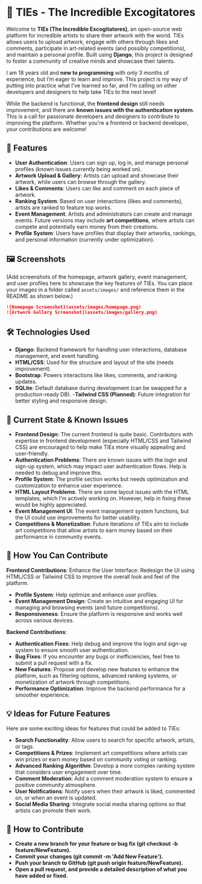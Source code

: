# 🎨 TIEs - The Incredible Excogitatores

Welcome to **TIEs (The Incredible Excogitatores)**, an open-source web platform for incredible artists to share their artwork with the world. TIEs allows users to upload artwork, engage with others through likes and comments, participate in art-related events (and possibly competitions), and maintain a personal profile. Built using **Django**, this project is designed to foster a community of creative minds and showcase their talents.

I am 18 years old and **new to programming** with only 3 months of experience, but I’m eager to learn and improve. This project is my way of putting into practice what I’ve learned so far, and I’m calling on other developers and designers to help take TIEs to the next level! 

While the backend is functional, the **frontend design** still needs improvement, and there are **known issues with the authentication system**. This is a call for passionate developers and designers to contribute to improving the platform. Whether you're a frontend or backend developer, your contributions are welcome!

## 🚀 Features

- **User Authentication**: Users can sign up, log in, and manage personal profiles (known issues currently being worked on).
- **Artwork Upload & Gallery**: Artists can upload and showcase their artwork, while users can browse through the gallery.
- **Likes & Comments**: Users can like and comment on each piece of artwork.
- **Ranking System**: Based on user interactions (likes and comments), artists are ranked to feature top works.
- **Event Management**: Artists and administrators can create and manage events. Future versions may include **art competitions**, where artists can compete and potentially earn money from their creations.
- **Profile System**: Users have profiles that display their artworks, rankings, and personal information (currently under optimization).

## 🖼️ Screenshots

(Add screenshots of the homepage, artwork gallery, event management, and user profiles here to showcase the key features of TIEs. You can place your images in a folder called `assets/images/` and reference them in the README as shown below.)

```markdown
![Homepage Screenshot](assets/images/homepage.png)
![Artwork Gallery Screenshot](assets/images/gallery.png)
```
## 🛠️ Technologies Used
- **Django**: Backend framework for handling user interactions, database management, and event handling.
- **HTML/CSS**: Used for the structure and layout of the site (needs improvement).
- **Bootstrap**: Powers interactions like likes, comments, and ranking updates.
- **SQLite**: Default database during development (can be swapped for a production-ready DB).
-**Tailwind CSS (Planned)**: Future integration for better styling and responsive design.

## 📝 Current State & Known Issues
- **Frontend Design**: The current frontend is quite basic. Contributors with expertise in frontend development (especially HTML/CSS and Tailwind CSS) are encouraged to help make TIEs more visually appealing and user-friendly.
- **Authentication Problems**: There are known issues with the login and sign-up system, which may impact user authentication flows. Help is needed to debug and improve this.
- **Profile System**: The profile section works but needs optimization and customization to enhance user experience.
- **HTML Layout Problems**: There are some layout issues with the HTML templates, which I’m actively working on. However, help in fixing these would be highly appreciated.
- **Event Management UI**: The event management system functions, but the UI could use improvements for better usability.
- **Competitions & Monetization**: Future iterations of TIEs aim to include art competitions that allow artists to earn money based on their performance in community events.

## 🌟 How You Can Contribute
 **Frontend Contributions**:
Enhance the User Interface: Redesign the UI using HTML/CSS or Tailwind CSS to improve the overall look and feel of the platform.
- **Profile System**: Help optimize and enhance user profiles.
- **Event Management Design**: Create an intuitive and engaging UI for managing and browsing events (and future competitions).
- **Responsiveness**: Ensure the platform is responsive and works well across various devices.

 **Backend Contributions**:
- **Authentication Fixes**: Help debug and improve the login and sign-up system to ensure smooth user authentication.
- **Bug Fixes**: If you encounter any bugs or inefficiencies, feel free to submit a pull request with a fix.
- **New Features**: Propose and develop new features to enhance the platform, such as filtering options, advanced ranking systems, or monetization of artwork through competitions.
- **Performance Optimization**: Improve the backend performance for a smoother experience.

 ## 💡 Ideas for Future Features
Here are some exciting ideas for features that could be added to TIEs:

- **Search Functionality**: Allow users to search for specific artwork, artists, or tags.
- **Competitions & Prizes**: Implement art competitions where artists can win prizes or earn money based on community voting or ranking.
- **Advanced Ranking Algorithm**: Develop a more complex ranking system that considers user engagement over time.
- **Comment Moderation**: Add a comment moderation system to ensure a positive community atmosphere.
- **User Notifications**: Notify users when their artwork is liked, commented on, or when an event is updated.
- **Social Media Sharing**: Integrate social media sharing options so that artists can promote their work.
  
 ## 🤝 How to Contribute
- **Create a new branch for your feature or bug fix (git checkout -b feature/NewFeature).**
- **Commit your changes (git commit -m 'Add New Feature').**
- **Push your branch to GitHub (git push origin feature/NewFeature).**
- **Open a pull request, and provide a detailed description of what you have added or fixed.**
